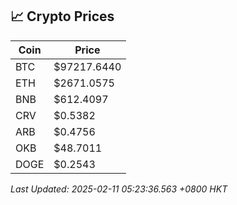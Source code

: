## 📈 Crypto Prices

| Coin | Price |
| ---- | ----- |
| BTC | $97217.6440 |
| ETH | $2671.0575 |
| BNB | $612.4097 |
| CRV | $0.5382 |
| ARB | $0.4756 |
| OKB | $48.7011 |
| DOGE | $0.2543 |

_Last Updated: 2025-02-11 05:23:36.563 +0800 HKT_